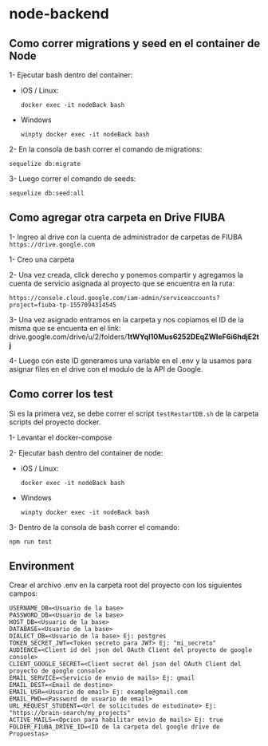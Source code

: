 # node-backend

## Como correr migrations y seed en el container de Node

1- Ejecutar bash dentro del container:
  
* iOS / Linux:

  ```docker exec -it nodeBack bash```

* Windows

  ```winpty docker exec -it nodeBack bash```
  
2- En la consola de bash correr el comando de migrations:

```sequelize db:migrate```

3- Luego correr el comando de seeds:

```sequelize db:seed:all```

## Como agregar otra carpeta en Drive FIUBA

1- Ingreo al drive con la cuenta de administrador de carpetas de FIUBA ```https://drive.google.com```

1- Creo una carpeta

2- Una vez creada, click derecho y ponemos compartir y agregamos la cuenta de servicio asignada al proyecto que se encuentra en la ruta:

```https://console.cloud.google.com/iam-admin/serviceaccounts?project=fiuba-tp-1557094314545```

3- Una vez asignado entramos en la carpeta y nos copiamos el ID de la misma que se encuenta en el link:
  drive.google.com/drive/u/2/folders/**1tWYqI10Mus6252DEqZWleF6i6hdjE2tj**
  
4- Luego con este ID generamos una variable en el .env y la usamos para asignar files en el drive con el modulo de la API de Google.

## Como correr los test

Si es la primera vez, se debe correr el script ```testRestartDB.sh``` de la carpeta scripts del proyecto docker.

1- Levantar el docker-compose

2- Ejecutar bash dentro del container de node:

* iOS / Linux:

  ```docker exec -it nodeBack bash```

* Windows

  ```winpty docker exec -it nodeBack bash```
  
3- Dentro de la consola de bash correr el comando:

  ```npm run test```

## Environment

Crear el archivo .env en la carpeta root del proyecto con los siguientes campos:

```
USERNAME_DB=<Usuario de la base>
PASSWORD_DB=<Usuario de la base>
HOST_DB=<Usuario de la base>
DATABASE=<Usuario de la base>
DIALECT_DB=<Usuario de la base> Ej: postgres
TOKEN_SECRET_JWT=<Token secreto para JWT> Ej: "mi_secreto"
AUDIENCE=<Client id del json del OAuth Client del proyecto de google console>
CLIENT_GOOGLE_SECRET=<Client secret del json del OAuth Client del proyecto de google console>
EMAIL_SERVICE=<Servicio de envio de mails> Ej: gmail
EMAIL_DEST=<Email de destino>
EMAIL_USR=<Usuario de email> Ej: example@gmail.com
EMAIL_PWD=<Password de usuario de email>
URL_REQUEST_STUDENT=<Url de solicitudes de estudinate> Ej: "https://brain-search/my_projects"
ACTIVE_MAILS=<Opcion para habilitar envio de mails> Ej: true
FOLDER_FIUBA_DRIVE_ID=<ID de la carpeta del google drive de Propuestas>
